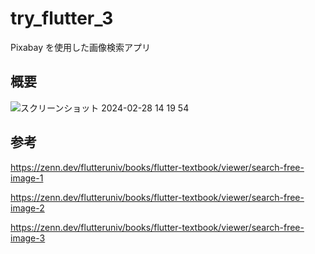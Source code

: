 # try_flutter_3

Pixabay を使用した画像検索アプリ

## 概要

![スクリーンショット 2024-02-28 14 19 54](https://github.com/Takanaz/try_flutter_3/assets/141098473/e4cd5154-44df-43ae-a8e1-8cada8e83e53)


## 参考

https://zenn.dev/flutteruniv/books/flutter-textbook/viewer/search-free-image-1

https://zenn.dev/flutteruniv/books/flutter-textbook/viewer/search-free-image-2

https://zenn.dev/flutteruniv/books/flutter-textbook/viewer/search-free-image-3
